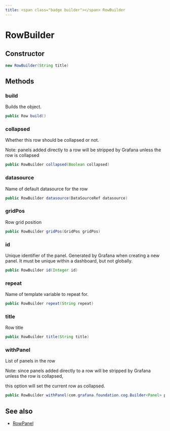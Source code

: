 ```yaml
---
title: <span class="badge builder"></span> RowBuilder
---
```

# <span class="badge builder"></span> RowBuilder

## Constructor

```java
new RowBuilder(String title)
```
## Methods

### <span class="badge object-method"></span> build

Builds the object.

```java
public Row build()
```

### <span class="badge object-method"></span> collapsed

Whether this row should be collapsed or not.

Note: panels added directly to a row will be stripped by Grafana unless the row is collapsed

```java
public RowBuilder collapsed(Boolean collapsed)
```

### <span class="badge object-method"></span> datasource

Name of default datasource for the row

```java
public RowBuilder datasource(DataSourceRef datasource)
```

### <span class="badge object-method"></span> gridPos

Row grid position

```java
public RowBuilder gridPos(GridPos gridPos)
```

### <span class="badge object-method"></span> id

Unique identifier of the panel. Generated by Grafana when creating a new panel. It must be unique within a dashboard, but not globally.

```java
public RowBuilder id(Integer id)
```

### <span class="badge object-method"></span> repeat

Name of template variable to repeat for.

```java
public RowBuilder repeat(String repeat)
```

### <span class="badge object-method"></span> title

Row title

```java
public RowBuilder title(String title)
```

### <span class="badge object-method"></span> withPanel

List of panels in the row

Note: since panels added directly to a row will be stripped by Grafana unless the row is collapsed,

this option will set the current row as collapsed.

```java
public RowBuilder withPanel(com.grafana.foundation.cog.Builder<Panel> panel)
```

## See also

 * <span class="badge object-type-class"></span> [RowPanel](./object-RowPanel.md)
